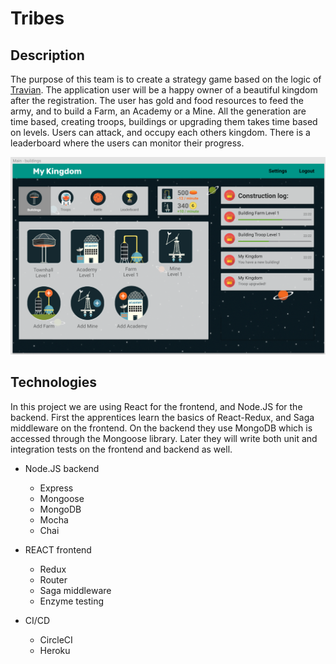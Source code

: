 # Tribes

## Description

The purpose of this team is to create a strategy game based on the logic of [Travian](http://travian.com/). The application user will be a happy owner of a beautiful kingdom after the registration. The user has gold and food resources to feed the army, and to build a Farm, an Academy or a Mine. All the generation are time based, creating troops, buildings or upgrading them takes time based on levels. Users can attack, and occupy each others kingdom. There is a leaderboard where the users can monitor their progress.

![](./assets/tribes-react.png)

## Technologies

In this project we are using React for the frontend, and Node.JS for the backend. First the apprentices learn the basics of React-Redux, and Saga middleware on the frontend. On the backend they use MongoDB which is accessed through the Mongoose library. Later they will write both unit and integration tests on the frontend and backend as well.

- Node.JS backend
  - Express
  - Mongoose
  - MongoDB
  - Mocha
  - Chai

- REACT frontend
  - Redux
  - Router
  - Saga middleware
  - Enzyme testing

- CI/CD
  - CircleCI
  - Heroku
